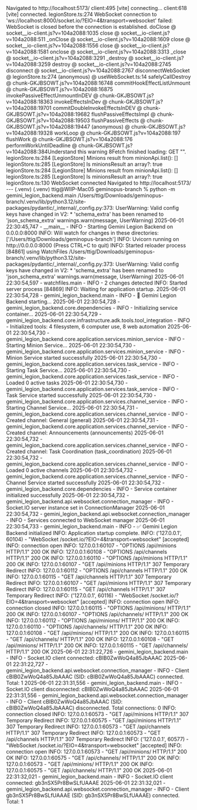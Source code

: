 <CONSOLE>
Navigated to http://localhost:5173/
client:495 [vite] connecting...
client:618 [vite] connected.
legionStore.ts:274 WebSocket connection to 'ws://localhost:8000/socket.io/?EIO=4&transport=websocket' failed: WebSocket is closed before the connection is established.
doClose @ socket__io-client.js?v=104a2088:1035
close @ socket__io-client.js?v=104a2088:511
_onClose @ socket__io-client.js?v=104a2088:1609
close @ socket__io-client.js?v=104a2088:1556
close @ socket__io-client.js?v=104a2088:1581
onclose @ socket__io-client.js?v=104a2088:3313
_close @ socket__io-client.js?v=104a2088:3291
_destroy @ socket__io-client.js?v=104a2088:3259
destroy @ socket__io-client.js?v=104a2088:2745
disconnect @ socket__io-client.js?v=104a2088:2767
disconnectWebSocket @ legionStore.ts:274
(anonymous) @ useWebSocket.ts:14
safelyCallDestroy @ chunk-GKJBSOWT.js?v=104a2088:16748
commitHookEffectListUnmount @ chunk-GKJBSOWT.js?v=104a2088:16875
invokePassiveEffectUnmountInDEV @ chunk-GKJBSOWT.js?v=104a2088:18363
invokeEffectsInDev @ chunk-GKJBSOWT.js?v=104a2088:19701
commitDoubleInvokeEffectsInDEV @ chunk-GKJBSOWT.js?v=104a2088:19682
flushPassiveEffectsImpl @ chunk-GKJBSOWT.js?v=104a2088:19503
flushPassiveEffects @ chunk-GKJBSOWT.js?v=104a2088:19447
(anonymous) @ chunk-GKJBSOWT.js?v=104a2088:19328
workLoop @ chunk-GKJBSOWT.js?v=104a2088:197
flushWork @ chunk-GKJBSOWT.js?v=104a2088:176
performWorkUntilDeadline @ chunk-GKJBSOWT.js?v=104a2088:384Understand this warning
8Fetch finished loading: GET "<URL>".
legionStore.ts:284 [LegionStore] Minions result from minionApi.list(): []
legionStore.ts:285 [LegionStore] Is minionsResult an array?: true
legionStore.ts:284 [LegionStore] Minions result from minionApi.list(): []
legionStore.ts:285 [LegionStore] Is minionsResult an array?: true
legionStore.ts:130 WebSocket connected
Navigated to http://localhost:5173/
</CONSOLE>
    ---

<TERMINAL>
(.venv) (.venv) ttig@WIIP-Mac05 geminopus-branch % python -m gemini_legion_backend.main
/Users/ttig/Downloads/geminopus-branch/.venv/lib/python3.12/site-packages/pydantic/_internal/_config.py:373: UserWarning: Valid config keys have changed in V2:
* 'schema_extra' has been renamed to 'json_schema_extra'
  warnings.warn(message, UserWarning)
2025-06-01 22:30:45,747 - __main__ - INFO - Starting Gemini Legion Backend on 0.0.0.0:8000
INFO:     Will watch for changes in these directories: ['/Users/ttig/Downloads/geminopus-branch']
INFO:     Uvicorn running on http://0.0.0.0:8000 (Press CTRL+C to quit)
INFO:     Started reloader process [84861] using WatchFiles
/Users/ttig/Downloads/geminopus-branch/.venv/lib/python3.12/site-packages/pydantic/_internal/_config.py:373: UserWarning: Valid config keys have changed in V2:
* 'schema_extra' has been renamed to 'json_schema_extra'
  warnings.warn(message, UserWarning)
2025-06-01 22:30:54,597 - watchfiles.main - INFO - 2 changes detected
INFO:     Started server process [84869]
INFO:     Waiting for application startup.
2025-06-01 22:30:54,728 - gemini_legion_backend.main - INFO - 🚀 Gemini Legion Backend starting...
2025-06-01 22:30:54,728 - gemini_legion_backend.core.dependencies - INFO - Initializing service container...
2025-06-01 22:30:54,729 - gemini_legion_backend.core.infrastructure.adk.tools.tool_integration - INFO - Initialized tools: 4 filesystem, 6 computer use, 8 web automation
2025-06-01 22:30:54,730 - gemini_legion_backend.core.application.services.minion_service - INFO - Starting Minion Service...
2025-06-01 22:30:54,730 - gemini_legion_backend.core.application.services.minion_service - INFO - Minion Service started successfully
2025-06-01 22:30:54,730 - gemini_legion_backend.core.application.services.task_service - INFO - Starting Task Service...
2025-06-01 22:30:54,730 - gemini_legion_backend.core.application.services.task_service - INFO - Loaded 0 active tasks
2025-06-01 22:30:54,730 - gemini_legion_backend.core.application.services.task_service - INFO - Task Service started successfully
2025-06-01 22:30:54,730 - gemini_legion_backend.core.application.services.channel_service - INFO - Starting Channel Service...
2025-06-01 22:30:54,731 - gemini_legion_backend.core.application.services.channel_service - INFO - Created channel: General (general)
2025-06-01 22:30:54,731 - gemini_legion_backend.core.application.services.channel_service - INFO - Created channel: Announcements (announcements)
2025-06-01 22:30:54,732 - gemini_legion_backend.core.application.services.channel_service - INFO - Created channel: Task Coordination (task_coordination)
2025-06-01 22:30:54,732 - gemini_legion_backend.core.application.services.channel_service - INFO - Loaded 0 active channels
2025-06-01 22:30:54,732 - gemini_legion_backend.core.application.services.channel_service - INFO - Channel Service started successfully
2025-06-01 22:30:54,732 - gemini_legion_backend.core.dependencies - INFO - Service container initialized successfully
2025-06-01 22:30:54,732 - gemini_legion_backend.api.websocket.connection_manager - INFO - Socket.IO server instance set in ConnectionManager
2025-06-01 22:30:54,732 - gemini_legion_backend.api.websocket.connection_manager - INFO - Services connected to WebSocket manager
2025-06-01 22:30:54,733 - gemini_legion_backend.main - INFO - ✅ Gemini Legion Backend initialized
INFO:     Application startup complete.
INFO:     ('127.0.0.1', 60104) - "WebSocket /socket.io/?EIO=4&transport=websocket" [accepted]
INFO:     connection open
INFO:     127.0.0.1:60107 - "OPTIONS /api/minions HTTP/1.1" 200 OK
INFO:     127.0.0.1:60108 - "OPTIONS /api/channels HTTP/1.1" 200 OK
INFO:     127.0.0.1:60110 - "OPTIONS /api/minions HTTP/1.1" 200 OK
INFO:     127.0.0.1:60107 - "GET /api/minions HTTP/1.1" 307 Temporary Redirect
INFO:     127.0.0.1:60112 - "OPTIONS /api/channels HTTP/1.1" 200 OK
INFO:     127.0.0.1:60115 - "GET /api/channels HTTP/1.1" 307 Temporary Redirect
INFO:     127.0.0.1:60107 - "GET /api/minions HTTP/1.1" 307 Temporary Redirect
INFO:     127.0.0.1:60115 - "GET /api/channels HTTP/1.1" 307 Temporary Redirect
INFO:     ('127.0.0.1', 60116) - "WebSocket /socket.io/?EIO=4&transport=websocket" [accepted]
INFO:     connection open
INFO:     connection closed
INFO:     127.0.0.1:60115 - "OPTIONS /api/minions/ HTTP/1.1" 200 OK
INFO:     127.0.0.1:60107 - "OPTIONS /api/channels/ HTTP/1.1" 200 OK
INFO:     127.0.0.1:60112 - "OPTIONS /api/minions/ HTTP/1.1" 200 OK
INFO:     127.0.0.1:60110 - "OPTIONS /api/channels/ HTTP/1.1" 200 OK
INFO:     127.0.0.1:60108 - "GET /api/minions/ HTTP/1.1" 200 OK
INFO:     127.0.0.1:60115 - "GET /api/channels/ HTTP/1.1" 200 OK
INFO:     127.0.0.1:60108 - "GET /api/minions/ HTTP/1.1" 200 OK
INFO:     127.0.0.1:60115 - "GET /api/channels/ HTTP/1.1" 200 OK
2025-06-01 22:31:22,726 - gemini_legion_backend.main - INFO - Socket.IO client connected: cBIB0ZwWoQ4a85JbAAAC
2025-06-01 22:31:22,727 - gemini_legion_backend.api.websocket.connection_manager - INFO - Client cBIB0ZwWoQ4a85JbAAAC (SID: cBIB0ZwWoQ4a85JbAAAC) connected. Total: 1
2025-06-01 22:31:31,556 - gemini_legion_backend.main - INFO - Socket.IO client disconnected: cBIB0ZwWoQ4a85JbAAAC
2025-06-01 22:31:31,556 - gemini_legion_backend.api.websocket.connection_manager - INFO - Client cBIB0ZwWoQ4a85JbAAAC (SID: cBIB0ZwWoQ4a85JbAAAC) disconnected. Total connections: 0
INFO:     connection closed
INFO:     127.0.0.1:60573 - "GET /api/minions HTTP/1.1" 307 Temporary Redirect
INFO:     127.0.0.1:60575 - "GET /api/minions HTTP/1.1" 307 Temporary Redirect
INFO:     127.0.0.1:60573 - "GET /api/channels HTTP/1.1" 307 Temporary Redirect
INFO:     127.0.0.1:60573 - "GET /api/channels HTTP/1.1" 307 Temporary Redirect
INFO:     ('127.0.0.1', 60577) - "WebSocket /socket.io/?EIO=4&transport=websocket" [accepted]
INFO:     connection open
INFO:     127.0.0.1:60573 - "GET /api/minions/ HTTP/1.1" 200 OK
INFO:     127.0.0.1:60575 - "GET /api/channels/ HTTP/1.1" 200 OK
INFO:     127.0.0.1:60573 - "GET /api/minions/ HTTP/1.1" 200 OK
INFO:     127.0.0.1:60575 - "GET /api/channels/ HTTP/1.1" 200 OK
2025-06-01 22:31:32,021 - gemini_legion_backend.main - INFO - Socket.IO client connected: gb3nSX5Pr8BwSLfUAAAE
2025-06-01 22:31:32,021 - gemini_legion_backend.api.websocket.connection_manager - INFO - Client gb3nSX5Pr8BwSLfUAAAE (SID: gb3nSX5Pr8BwSLfUAAAE) connected. Total: 1


</TERMINAL>